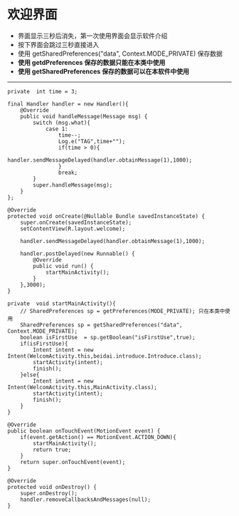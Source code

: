# 欢迎界面
- 界面显示三秒后消失，第一次使用界面会显示软件介绍
- 按下界面会跳过三秒直接进入
- 使用 getSharedPreferences("data", Context.MODE_PRIVATE) 保存数据
- **使用 getdPreferences 保存的数据只能在本类中使用**
- **使用 getSharedPreferences 保存的数据可以在本软件中使用**

----
    private  int time = 3;

    final Handler handler = new Handler(){
        @Override
        public void handleMessage(Message msg) {
            switch (msg.what){
                case 1:
                    time--;
                    Log.e("TAG",time+"");
                    if(time > 0){
                        handler.sendMessageDelayed(handler.obtainMessage(1),1000);
                    }
                    break;
            }
            super.handleMessage(msg);
        }
    };

    @Override
    protected void onCreate(@Nullable Bundle savedInstanceState) {
        super.onCreate(savedInstanceState);
        setContentView(R.layout.welcome);

        handler.sendMessageDelayed(handler.obtainMessage(1),1000);

        handler.postDelayed(new Runnable() {
            @Override
            public void run() {
                startMainActivity();
            }
        },3000);
    }

    private  void startMainActivity(){
        // SharedPreferences sp = getPreferences(MODE_PRIVATE); 只在本类中使用
        SharedPreferences sp = getSharedPreferences("data", Context.MODE_PRIVATE);
        boolean isFirstUse  = sp.getBoolean("isFirstUse",true);
        if(isFirstUse){
            Intent intent = new Intent(WelcomActivity.this,beidai.introduce.Introduce.class);
            startActivity(intent);
            finish();
        }else{
            Intent intent = new Intent(WelcomActivity.this,MainActivity.class);
            startActivity(intent);
            finish();
        }
    }

    @Override
    public boolean onTouchEvent(MotionEvent event) {
        if(event.getAction() == MotionEvent.ACTION_DOWN){
            startMainActivity();
            return true;
        }
        return super.onTouchEvent(event);
    }

    @Override
    protected void onDestroy() {
        super.onDestroy();
        handler.removeCallbacksAndMessages(null);
    }
